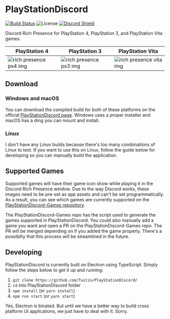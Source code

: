 # PlayStationDiscord

[![Build Status](https://travis-ci.org/Tustin/PlayStationDiscord.svg?branch=master)](https://travis-ci.org/Tustin/PlayStationDiscord)
![License](https://img.shields.io/github/license/Tustin/PlayStationDiscord.svg?style=flat)
[![Discord Shield](https://discordapp.com/api/guilds/546478525629071386/widget.png?style=shield)](https://discord.gg/sdDY5PJ)

Discord Rich Presence for PlayStation 4, PlayStation 3, and PlayStation Vita games.

| PlayStation 4                                                                                     | PlayStation 3                                                                                     | PlayStation Vita                                                                                    |
| ------------------------------------------------------------------------------------------------- | ------------------------------------------------------------------------------------------------- | --------------------------------------------------------------------------------------------------- |
| ![rich presence ps4 img](https://tusticles.com/PlayStationDiscord/assets/images/previews/ps4.png) | ![rich presence ps3 img](https://tusticles.com/PlayStationDiscord/assets/images/previews/ps3.png) | ![rich presence vita img](https://tusticles.com/PlayStationDiscord/assets/images/previews/vita.png) |

## Download

### Windows and macOS

You can download the compiled build for both of these platforms on the official [PlayStationDiscord page](https://tusticles.com/PlayStationDiscord/). Windows uses a proper installer and macOS has a dmg you can mount and install.

### Linux

I don't have any Linux builds because there's too many combinations of Linux to test. If you want to use this on Linux, follow the guide below for developing so you can manually build the application.

## Supported Games

Supported games will have their game icon show while playing it in the Discord Rich Presence window. Due to the way Discord works, these images need to be pre-set as app assets and can't be set programmatically. As a result, you can see which games are currently supported on the [PlayStationDiscord-Games repository](https://github.com/Tustin/PlayStationDiscord-Games).

The PlayStationDiscord-Games repo has the script used to generate the games supported in PlayStationDiscord. You could also manually add a game you want and open a PR on the PlayStationDiscord-Games repo. The PR will be merged depending on if you added the game properly. There's a possibilty that this process will be streamlined in the future.

## Developing

PlayStationDiscord is currently built on Electron using TypeScript. Simply follow the steps below to get it up and running:

1. `git clone https://github.com/Tustin/PlayStationDiscord/`
2. `cd` into PlayStationDiscord folder
3. `npm install` (or `yarn install`)
4. `npm run start` (or `yarn start`)

Yes, Electron is bloated. But until we have a better way to build cross platform UI applications, we just have to deal with it. Sorry.
